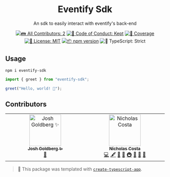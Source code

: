<h1 align="center">Eventify Sdk</h1>

<p align="center">An sdk to easily interact with eventify's back-end</p>

<p align="center">
	<!-- prettier-ignore-start -->
	<!-- ALL-CONTRIBUTORS-BADGE:START - Do not remove or modify this section -->
	<a href="#contributors" target="_blank"><img alt="👪 All Contributors: 2" src="https://img.shields.io/badge/%F0%9F%91%AA_all_contributors-2-21bb42.svg" /></a>
<!-- ALL-CONTRIBUTORS-BADGE:END -->
	<!-- prettier-ignore-end -->
	<a href="https://github.com/nicholascostadev/eventify-sdk/blob/main/.github/CODE_OF_CONDUCT.md" target="_blank"><img alt="🤝 Code of Conduct: Kept" src="https://img.shields.io/badge/%F0%9F%A4%9D_code_of_conduct-kept-21bb42" /></a>
	<a href="https://codecov.io/gh/nicholascostadev/eventify-sdk" target="_blank"><img alt="🧪 Coverage" src="https://img.shields.io/codecov/c/github/nicholascostadev/eventify-sdk?label=%F0%9F%A7%AA%20coverage" /></a>
	<a href="https://github.com/nicholascostadev/eventify-sdk/blob/main/LICENSE.md" target="_blank"><img alt="📝 License: MIT" src="https://img.shields.io/badge/%F0%9F%93%9D_license-MIT-21bb42.svg"></a>
	<a href="http://npmjs.com/package/eventify-sdk"><img alt="📦 npm version" src="https://img.shields.io/npm/v/eventify-sdk?color=21bb42&label=%F0%9F%93%A6%20npm" /></a>
	<img alt="💪 TypeScript: Strict" src="https://img.shields.io/badge/%F0%9F%92%AA_typescript-strict-21bb42.svg" />
</p>

## Usage

```shell
npm i eventify-sdk
```

```ts
import { greet } from "eventify-sdk";

greet("Hello, world! 💖");
```

## Contributors

<!-- spellchecker: disable -->
<!-- ALL-CONTRIBUTORS-LIST:START - Do not remove or modify this section -->
<!-- prettier-ignore-start -->
<!-- markdownlint-disable -->
<table>
  <tbody>
    <tr>
      <td align="center" valign="top" width="14.28%"><a href="http://www.joshuakgoldberg.com/"><img src="https://avatars.githubusercontent.com/u/3335181?v=4?s=100" width="100px;" alt="Josh Goldberg ✨"/><br /><sub><b>Josh Goldberg ✨</b></sub></a><br /><a href="#tool-JoshuaKGoldberg" title="Tools">🔧</a></td>
      <td align="center" valign="top" width="14.28%"><a href="https://github.com/nicholascostadev"><img src="https://avatars.githubusercontent.com/u/86835927?v=4?s=100" width="100px;" alt="Nicholas Costa"/><br /><sub><b>Nicholas Costa</b></sub></a><br /><a href="https://github.com/nicholascostadev/eventify-sdk/commits?author=nicholascostadev" title="Code">💻</a> <a href="#content-nicholascostadev" title="Content">🖋</a> <a href="https://github.com/nicholascostadev/eventify-sdk/commits?author=nicholascostadev" title="Documentation">📖</a> <a href="#ideas-nicholascostadev" title="Ideas, Planning, & Feedback">🤔</a> <a href="#infra-nicholascostadev" title="Infrastructure (Hosting, Build-Tools, etc)">🚇</a> <a href="#maintenance-nicholascostadev" title="Maintenance">🚧</a> <a href="#projectManagement-nicholascostadev" title="Project Management">📆</a> <a href="#tool-nicholascostadev" title="Tools">🔧</a></td>
    </tr>
  </tbody>
</table>

<!-- markdownlint-restore -->
<!-- prettier-ignore-end -->

<!-- ALL-CONTRIBUTORS-LIST:END -->
<!-- spellchecker: enable -->

<!-- You can remove this notice if you don't want it 🙂 no worries! -->

> 💙 This package was templated with [`create-typescript-app`](https://github.com/JoshuaKGoldberg/create-typescript-app).
